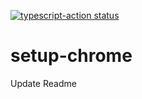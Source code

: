 <p>
  <a href="https://github.com/browser-actions/setup-chrome/actions"><img alt="typescript-action status" src="https://github.com/browser-actions/setup-chrome/workflows/build-test/badge.svg"></a>
</p>

# setup-chrome

Update Readme
